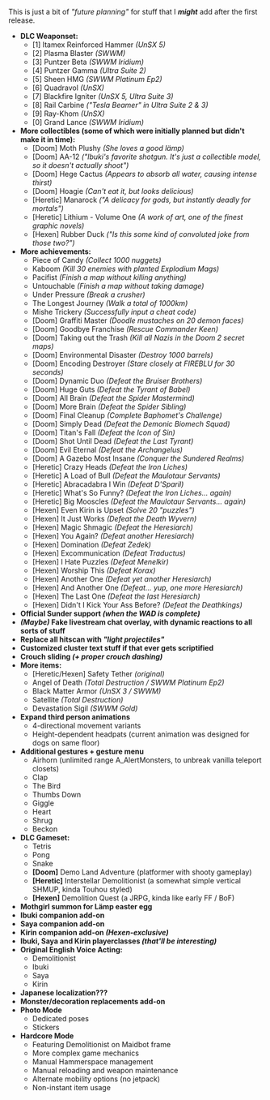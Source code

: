 This is just a bit of *"future planning"* for stuff that I ***might*** add after the first release.

* **DLC Weaponset:**
  - [1] Itamex Reinforced Hammer *(UnSX 5)*
  - [2] Plasma Blaster *(SWWM)*
  - [3] Puntzer Beta *(SWWM Iridium)*
  - [4] Puntzer Gamma *(Ultra Suite 2)*
  - [5] Sheen HMG *(SWWM Platinum Ep2)*
  - [6] Quadravol *(UnSX)*
  - [7] Blackfire Igniter *(UnSX 5, Ultra Suite 3)*
  - [8] Rail Carbine *("Tesla Beamer" in Ultra Suite 2 & 3)*
  - [9] Ray-Khom *(UnSX)*
  - [0] Grand Lance *(SWWM Iridium)*
* **More collectibles (some of which were initially planned but didn't make it in time):**
  - [Doom] Moth Plushy *(She loves a good lämp)*
  - [Doom] AA-12 *("Ibuki's favorite shotgun. It's just a collectible model, so it doesn't actually shoot")*
  - [Doom] Hege Cactus *(Appears to absorb all water, causing intense thirst)*
  - [Doom] Hoagie *(Can't eat it, but looks delicious)*
  - [Heretic] Manarock *("A delicacy for gods, but instantly deadly for mortals")*
  - [Heretic] Lithium - Volume One *(A work of art, one of the finest graphic novels)*
  - [Hexen] Rubber Duck *("Is this some kind of convoluted joke from those two?")*
* **More achievements:**
  - Piece of Candy *(Collect 1000 nuggets)*
  - Kaboom *(Kill 30 enemies with planted Explodium Mags)*
  - Pacifist *(Finish a map without killing anything)*
  - Untouchable *(Finish a map without taking damage)*
  - Under Pressure *(Break a crusher)*
  - The Longest Journey *(Walk a total of 1000km)*
  - Mishe Trickery *(Successfully input a cheat code)*
  - [Doom] Graffiti Master *(Doodle mustaches on 20 demon faces)*
  - [Doom] Goodbye Franchise *(Rescue Commander Keen)*
  - [Doom] Taking out the Trash *(Kill all Nazis in the Doom 2 secret maps)*
  - [Doom] Environmental Disaster *(Destroy 1000 barrels)*
  - [Doom] Encoding Destroyer *(Stare closely at FIREBLU for 30 seconds)*
  - [Doom] Dynamic Duo *(Defeat the Bruiser Brothers)*
  - [Doom] Huge Guts *(Defeat the Tyrant of Babel)*
  - [Doom] All Brain *(Defeat the Spider Mastermind)*
  - [Doom] More Brain *(Defeat the Spider Sibling)*
  - [Doom] Final Cleanup *(Complete Baphomet's Challenge)*
  - [Doom] Simply Dead *(Defeat the Demonic Biomech Squad)*
  - [Doom] Titan's Fall *(Defeat the Icon of Sin)*
  - [Doom] Shot Until Dead *(Defeat the Last Tyrant)*
  - [Doom] Evil Eternal *(Defeat the Archangelus)*
  - [Doom] A Gazebo Most Insane *(Conquer the Sundered Realms)*
  - [Heretic] Crazy Heads *(Defeat the Iron Liches)*
  - [Heretic] A Load of Bull *(Defeat the Maulotaur Servants)*
  - [Heretic] Abracadabra I Win *(Defeat D'Sparil)*
  - [Heretic] What's So Funny? *(Defeat the Iron Liches... again)*
  - [Heretic] Big Mooscles *(Defeat the Maulotaur Servants... again)*
  - [Hexen] Even Kirin is Upset *(Solve 20 "puzzles")*
  - [Hexen] It Just Works *(Defeat the Death Wyvern)*
  - [Hexen] Magic Shmagic *(Defeat the Heresiarch)*
  - [Hexen] You Again? *(Defeat another Heresiarch)*
  - [Hexen] Domination *(Defeat Zedek)*
  - [Hexen] Excommunication *(Defeat Traductus)*
  - [Hexen] I Hate Puzzles *(Defeat Menelkir)*
  - [Hexen] Worship This *(Defeat Korax)*
  - [Hexen] Another One *(Defeat yet another Heresiarch)*
  - [Hexen] And Another One *(Defeat... yup, one more Heresiarch)*
  - [Hexen] The Last One *(Defeat the last Heresiarch)*
  - [Hexen] Didn't I Kick Your Ass Before? *(Defeat the Deathkings)*
* **Official Sunder support *(when the WAD is complete)***
* ***(Maybe)* Fake livestream chat overlay, with dynamic reactions to all sorts of stuff**
* **Replace all hitscan with *"light projectiles"***
* **Customized cluster text stuff if that ever gets scriptified**
* **Crouch sliding *(+ proper crouch dashing)***
* **More items:**
  - [Heretic/Hexen] Safety Tether *(original)*
  - Angel of Death *(Total Destruction / SWWM Platinum Ep2)*
  - Black Matter Armor *(UnSX 3 / SWWM)*
  - Satellite *(Total Destruction)*
  - Devastation Sigil *(SWWM Gold)*
* **Expand third person animations**
  - 4-directional movement variants
  - Height-dependent headpats (current animation was designed for dogs on same floor)
* **Additional gestures + gesture menu**
  - Airhorn (unlimited range A_AlertMonsters, to unbreak vanilla teleport closets)
  - Clap
  - The Bird
  - Thumbs Down
  - Giggle
  - Heart
  - Shrug
  - Beckon
* **DLC Gameset:**
  - Tetris
  - Pong
  - Snake
  - **[Doom]** Demo Land Adventure (platformer with shooty gameplay)
  - **[Heretic]** Interstellar Demolitionist (a somewhat simple vertical SHMUP, kinda Touhou styled)
  - **[Hexen]** Demolition Quest (a JRPG, kinda like early FF / BoF)
* **Mothgirl summon for Lämp easter egg**
* **Ibuki companion add-on**
* **Saya companion add-on**
* **Kirin companion add-on *(Hexen-exclusive)***
* **Ibuki, Saya and Kirin playerclasses *(that'll be interesting)***
* **Original English Voice Acting:**
  - Demolitionist
  - Ibuki
  - Saya
  - Kirin
* **Japanese localization???**
* **Monster/decoration replacements add-on**
* **Photo Mode**
  - Dedicated poses
  - Stickers
* **Hardcore Mode**
  - Featuring Demolitionist on Maidbot frame
  - More complex game mechanics
  - Manual Hammerspace management
  - Manual reloading and weapon maintenance
  - Alternate mobility options (no jetpack)
  - Non-instant item usage